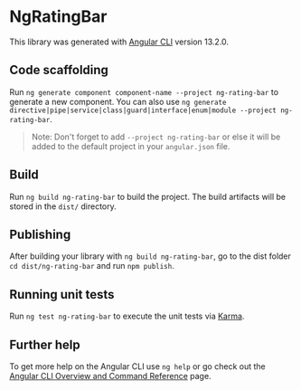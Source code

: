 # NgRatingBar

This library was generated with [Angular CLI](https://github.com/angular/angular-cli) version 13.2.0.

## Code scaffolding

Run `ng generate component component-name --project ng-rating-bar` to generate a new component. You can also use `ng generate directive|pipe|service|class|guard|interface|enum|module --project ng-rating-bar`.
> Note: Don't forget to add `--project ng-rating-bar` or else it will be added to the default project in your `angular.json` file. 

## Build

Run `ng build ng-rating-bar` to build the project. The build artifacts will be stored in the `dist/` directory.

## Publishing

After building your library with `ng build ng-rating-bar`, go to the dist folder `cd dist/ng-rating-bar` and run `npm publish`.

## Running unit tests

Run `ng test ng-rating-bar` to execute the unit tests via [Karma](https://karma-runner.github.io).

## Further help

To get more help on the Angular CLI use `ng help` or go check out the [Angular CLI Overview and Command Reference](https://angular.io/cli) page.
